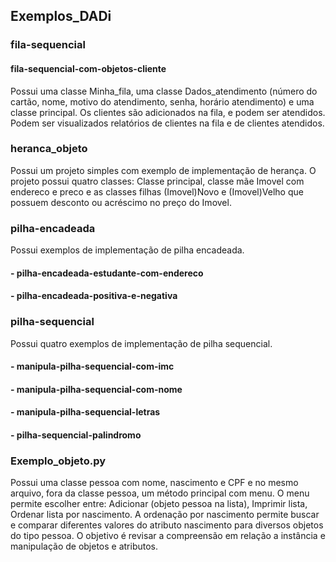 ## Exemplos_DADi

### fila-sequencial
#### fila-sequencial-com-objetos-cliente
Possui uma classe Minha_fila, uma classe Dados_atendimento (número do cartão, nome, motivo do atendimento, senha, horário atendimento) e uma classe principal.
Os clientes são adicionados na fila, e podem ser atendidos. Podem ser visualizados relatórios de clientes na fila e de clientes atendidos.

### heranca_objeto
Possui um projeto simples com exemplo de implementação de herança. O projeto possui quatro classes: Classe principal, classe mãe Imovel com endereco e preco e as classes filhas (Imovel)Novo e (Imovel)Velho que possuem desconto ou acréscimo no preço do Imovel.

### pilha-encadeada
Possui exemplos de implementação de pilha encadeada.
#### - pilha-encadeada-estudante-com-endereco
#### - pilha-encadeada-positiva-e-negativa

### pilha-sequencial
Possui quatro exemplos de implementação de pilha sequencial.
#### - manipula-pilha-sequencial-com-imc
#### - manipula-pilha-sequencial-com-nome
#### - manipula-pilha-sequencial-letras
#### - pilha-sequencial-palindromo

### Exemplo_objeto.py 
Possui uma classe pessoa com nome, nascimento e CPF e no mesmo arquivo, fora da classe pessoa, um método principal com menu.
O menu permite escolher entre: Adicionar (objeto pessoa na lista), Imprimir lista, Ordenar lista por nascimento.
A ordenação por nascimento permite buscar e comparar diferentes valores do atributo nascimento para diversos objetos do tipo pessoa. O objetivo é revisar a compreensão em relação a instância e manipulação de objetos e atributos.
